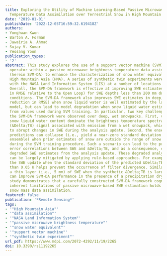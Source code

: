 ```yaml
---
title: Exploring the Utility of Machine Learning-Based Passive Microwave Brightness
  Temperature Data Assimilation over Terrestrial Snow in High Mountain Asia
date: '2019-01-01'
publishDate: '2022-12-05T16:59:32.619418Z'
authors:
- Yonghwan Kwon
- Barton A. Forman
- Jawairia A. Ahmad
- Sujay V. Kumar
- Yeosang Yoon
publication_types:
- '2'
abstract: This study explores the use of a support vector machine (SVM) as the observation
  operator within a passive microwave brightness temperature data assimilation framework
  (herein SVM-DA) to enhance the characterization of snow water equivalent (SWE) over
  High Mountain Asia (HMA). A series of synthetic twin experiments were conducted
  with the NASA Land Information System (LIS) at a number of locations across HMA.
  Overall, the SVM-DA framework is effective at improving SWE estimates (~70% reduction
  in RMSE relative to the Open Loop) for SWE depths less than 200 mm during dry snowpack
  conditions. The SVM-DA framework also improves SWE estimates in deep, wet snow (~45%
  reduction in RMSE) when snow liquid water is well estimated by the land surface
  model, but can lead to model degradation when snow liquid water estimates diverge
  from values used during SVM training. In particular, two key challenges of using
  the SVM-DA framework were observed over deep, wet snowpacks. First, variations in
  snow liquid water content dominate the brightness temperature spectral difference
  (&Delta;TB) signal associated with emission from a wet snowpack, which can lead
  to abrupt changes in SWE during the analysis update. Second, the ensemble of SVM-based
  predictions can collapse (i.e., yield a near-zero standard deviation across the
  ensemble) when prior estimates of snow are outside the range of snow inputs used
  during the SVM training procedure. Such a scenario can lead to the presence of spurious
  error correlations between SWE and &Delta;TB, and as a consequence, can result in
  degraded SWE estimates from the analysis update. These degraded analysis updates
  can be largely mitigated by applying rule-based approaches. For example, restricting
  the SWE update when the standard deviation of the predicted &Delta;TB is greater
  than 0.05 K helps prevent the occurrence of filter divergence. Similarly, adding
  a thin layer (i.e., 5 mm) of SWE when the synthetic &Delta;TB is larger than 5 K
  can improve SVM-DA performance in the presence of a precipitation dry bias. The
  study demonstrates that a carefully constructed SVM-DA framework cognizant of the
  inherent limitations of passive microwave-based SWE estimation holds promise for
  snow mass data assimilation.
featured: false
publication: '*Remote Sensing*'
tags:
- '"High Mountain Asia"'
- '"data assimilation"'
- '"NASA Land Information System"'
- '"passive microwave brightness temperature"'
- '"snow water equivalent"'
- '"support vector machine"'
- '"synthetic twin experiment"'
url_pdf: https://www.mdpi.com/2072-4292/11/19/2265
doi: 10.3390/rs11192265
---
```


